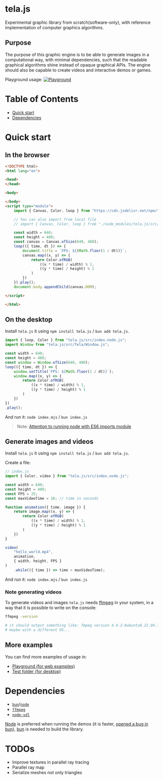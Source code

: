 # tela.js

Experimental graphic library from scratch(software-only), with reference implementation of computer graphics algorithms.

## Purpose

The purpose of this graphic engine is to be able to generate images in a computational way, with minimal dependencies, such that the readable graphical algorithms shine instead of opaque graphical APIs. The engine should also be capable to create videos and interactive demos or games. 

Playground usage:
[![Playground](/tela_playground.webp)](https://pedroth.github.io/tela.js)

# Table of Contents

- [Quick start](#quick-start)
- [Dependencies](#dependencies)

# Quick start

## In the browser

```html
<!DOCTYPE html>
<html lang="en">

<head>
</head>

<body>

</body>
<script type="module">
    import { Canvas, Color, loop } from "https://cdn.jsdelivr.net/npm/tela.js/src/index.js";

    // You can also import from local file
    // import { Canvas, Color, loop } from "./node_modules/tela.js/src/index.js";

    const width = 640;
    const height = 480;
    const canvas = Canvas.ofSize(640, 480);
    loop(({ time, dt }) => {
        document.title = `FPS: ${(Math.floor(1 / dt))}`;
        canvas.map((x, y) => {
            return Color.ofRGB(
                ((x * time) / width) % 1,
                ((y * time) / height) % 1
            )
        })
    }).play();
    document.body.appendChild(canvas.DOM);

</script>

</html>
```

## On the desktop
Install `tela.js` it using `npm install tela.js` / `bun add tela.js`.

```js
import { loop, Color } from "tela.js/src/index.node.js";
import Window from "tela.js/src/Tela/Window.js";

const width = 640;
const height = 480;
const window = Window.ofSize(640, 480);
loop(({ time, dt }) => {
    window.setTitle(`FPS: ${Math.floor(1 / dt)}`);
    window.map((x, y) => {
        return Color.ofRGB(
            ((x * time) / width) % 1,
            ((y * time) / height) % 1
        )
    })
})
.play();
```

And run it: `node index.mjs` / `bun index.js`

> Note: [Attention to running node with ES6 imports module](https://nodejs.org/api/esm.html#modules-ecmascript-modules)


## Generate images and videos

Install `tela.js` it using `npm install tela.js` / `bun add tela.js`.

Create a file:
```js
// index.js
import { Color, video } from "tela.js/src/index.node.js";

const width = 640;
const height = 480;
const FPS = 25;
const maxVideoTime = 10; // time in seconds

function animation({ time, image }) {
    return image.map((x, y) => {
        return Color.ofRGB(
            ((x * time) / width) % 1,
            ((y * time) / height) % 1
        )
    })
}

video(
    "hello_world.mp4",
    animation,
    { width, height, FPS }
)
    .while(({ time }) => time < maxVideoTime);
```

And run it: `node index.mjs` / `bun index.js`

### Note generating videos

To generate videos and images `tela.js` needs [ffmpeg][ffmpeg] in your system, in a way that it is possible to write on the console:
```bash
ffmpeg -version 

# it should output something like: fmpeg version 4.4.2-0ubuntu0.22.04.1...
# maybe with a different OS...

```

## More examples

You can find more examples of usage in:
- [Playground (for web examples)](https://pedroth.github.io/tela.js)
- [Test folder (for desktop)](/test/node/)


# Dependencies

- [`bun`][bun]/[`node`][node]
- [`ffmpeg`][ffmpeg]
- [`node-sdl`][sdl]

[Node][node] is preferred when running the demos (it is faster, [opened a bug in bun](https://github.com/oven-sh/bun/issues/9218)), [bun][bun] is needed to build the library.


# TODOs

- Improve textures in parallel ray tracing
- Parallel ray map
- Serialize meshes not only triangles


[ffmpeg]: https://ffmpeg.org/
[bun]: https://bun.sh/
[node]: https://nodejs.org/en
[sdl]: https://github.com/kmamal/node-sdl

